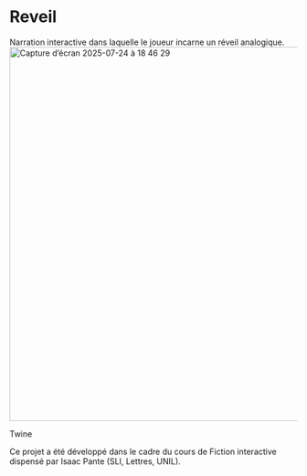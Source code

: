 # Reveil
Narration interactive dans laquelle le joueur incarne un réveil analogique.
<img width="1283" height="655" alt="Capture d’écran 2025-07-24 à 18 46 29" src="https://github.com/user-attachments/assets/a93e5a0f-701f-4cb9-8afd-31fe3087984e" />

Twine

Ce projet a été développé dans le cadre du cours de Fiction interactive dispensé par Isaac Pante (SLI, Lettres, UNIL).
